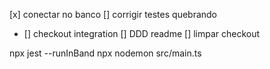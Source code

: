 [x] conectar no banco
[] corrigir testes quebrando
  - [] checkout integration
[] DDD readme
[] limpar checkout

npx jest --runInBand
npx nodemon src/main.ts